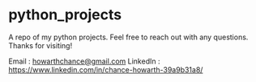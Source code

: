 # python_projects
A repo of my python projects. Feel free to reach out with any questions. Thanks for visiting!

Email : howarthchance@gmail.com
LinkedIn : https://www.linkedin.com/in/chance-howarth-39a9b31a8/
